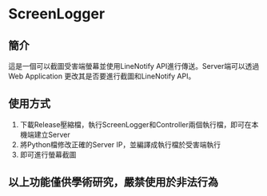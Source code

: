 # ScreenLogger

## 簡介
這是一個可以截圖受害端螢幕並使用LineNotify API進行傳送。Server端可以透過Web Application 更改其是否要進行截圖和LineNotify API。

## 使用方式
1. 下載Release壓縮檔，執行ScreenLogger和Controller兩個執行檔，即可在本機端建立Server
2. 將Python檔修改正確的Server IP，並編譯成執行檔於受害端執行
3. 即可進行螢幕截圖

## 以上功能僅供學術研究，嚴禁使用於非法行為
